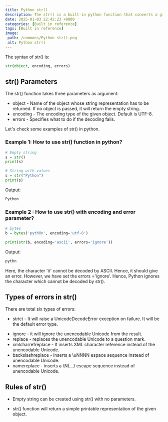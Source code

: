 ```yaml
---
title: Python str()
description: The str() is a built-in python function that converts a given value into a string.
date: 2025-01-03 22:42:23 +0800
categories: [Built in reference]
tags: [Built in reference]
image:
 path: /commons/Python str().png
 alt: Python str()
---
```


The syntax of str() is:

```python
str(object, encoding, errors)

```

## str() Parameters

The str() function takes three parameters as argument:

* object \- Name of the object whose string representation has to be returned. If no object is passed, it will return the empty string.   
* encoding \- The encoding type of the given object. Default is UTF-8.  
* errors \- Specifies what to do if the decoding fails.

Let's check some examples of  str() in python.

### Example 1: How to use str() function in python?

```python
# Empty string
s = str()
print(s)

# String with values
s = str("Python")
print(s)

```

Output:

```python
Python

```

### Example 2 :  How to use str() with encoding and error parameter?

```python
# bytes
b = bytes('pythön', encoding='utf-8')

print(str(b, encoding='ascii', errors='ignore'))

```

Output:

```python
pythn
```

Here, the character 'ö' cannot be decoded by ASCII. Hence, it should give an error. However, we have set the errors \='ignore'. Hence, Python ignores the character which cannot be decoded by str().

<script type="text/javascript">
	atOptions = {
		'key' : 'f934c5057f4cfe34762901514605d248',
		'format' : 'iframe',
		'height' : 180,
		'width' : 800,
		'params' : {}
	};
</script>
<script type="text/javascript" src="https://www.highperformanceformat.com/f934c5057f4cfe34762901514605d248/invoke.js"></script>
## Types of errors in str() 

There are total six types of errors:

* strict \- It will raise a UnicodeDecodeError exception on failure. It will be the default error type.  
<script type="text/javascript">
	atOptions = {
		'key' : 'f934c5057f4cfe34762901514605d248',
		'format' : 'iframe',
		'height' : 180,
		'width' : 800,
		'params' : {}
	};
</script>
<script type="text/javascript" src="https://www.highperformanceformat.com/f934c5057f4cfe34762901514605d248/invoke.js"></script>
* ignore \- it will ignore the unencodable Unicode from the result.  
* replace \- replaces the unencodable Unicode to a question mark.  
* xmlcharrefreplace \- It inserts XML character reference instead of the unencodable Unicode.  
* backslashreplace \- inserts a \\uNNNN espace sequence instead of unencodable Unicode.  
* namereplace \- inserts a \\N{...} escape sequence instead of unencodable Unicode.

## Rules of str()

* Empty string can be created using str() with no parameters.  
<script type="text/javascript">
	atOptions = {
		'key' : 'f934c5057f4cfe34762901514605d248',
		'format' : 'iframe',
		'height' : 180,
		'width' : 800,
		'params' : {}
	};
</script>
<script type="text/javascript" src="https://www.highperformanceformat.com/f934c5057f4cfe34762901514605d248/invoke.js"></script>
* str() function will return a simple printable representation of the given object.